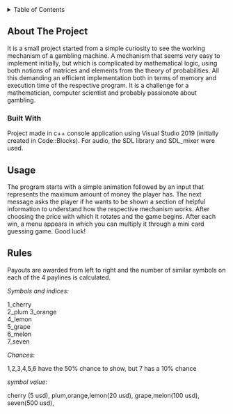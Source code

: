 <!-- TABLE OF CONTENTS -->
<details>
  <summary>Table of Contents</summary>
     <ol>
    <li>
      <a href="#about-the-project">About The Project</a>
        <ul>
        <li><a href="#built-with">Built With</a></li>
      </ul>
    </li>
    <li><a href="#usage">Usage</a></li>
    <li><a href="#rules">Rules</a></li>
    </ol>
</details>

<!-- ABOUT THE PROJECT -->
## About The Project
It is a small project started from a simple curiosity to see the working mechanism of a gambling machine. A mechanism that seems very easy to implement initially, but which is complicated by mathematical logic, using both notions of matrices and elements from the theory of probabilities. All this demanding an efficient implementation both in terms of memory and execution time of the respective program. It is a challenge for a mathematician, computer scientist and probably passionate about gambling.

### Built With

Project made in c++ console application using Visual Studio 2019 (initially created in Code::Blocks). For audio, the SDL library and SDL_mixer were used.

<!-- USAGE EXAMPLES -->
## Usage

The program starts with a simple animation followed by an input that represents the maximum amount of money the player has. The next message asks the player if he wants to be shown a section of helpful information to understand how the respective mechanism works. After choosing the price with which it rotates and the game begins. After each win, a menu appears in which you can multiply it through a mini card guessing game. Good luck!

## Rules

Payouts are awarded from left to right and the number of similar symbols on each of the 4 paylines is calculated.
  
_Symbols and indices:_  

1_cherry                                  
2_plum
3_orange                                  
4_lemon                                   
5_grape                                   
6_melon                                   
7_seven                                   

_Chances:_

1,2,3,4,5,6 have the 50% chance to show, but 7 has a 10% chance 

_symbol value:_

cherry (5 usd), 
plum,orange,lemon(20 usd), 
grape,melon(100 usd), 
seven(500 usd), 


